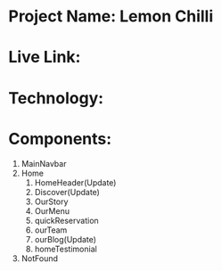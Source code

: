 # Project Name: Lemon Chilli
# Live Link: 
# Technology: 
# Components:
1. MainNavbar
2. Home
    1. HomeHeader(Update)
    2. Discover(Update)
    3. OurStory
    4. OurMenu
    5. quickReservation
    6. ourTeam
    7. ourBlog(Update)
    8. homeTestimonial
3. NotFound